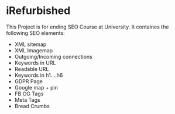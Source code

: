 # iRefurbished


 This Project is for ending SEO Course at University. It containes the following SEO elements:
 
* XML sitemap
* XML Imagemap
* Outgoing/Incoming connections
* Keywords in URL
* Readable URL
* Keywords in h1....h6
* GDPR Page
* Google map + pin
* FB OG Tags
* Meta Tags
* Bread Crumbs

